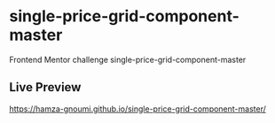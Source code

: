 # single-price-grid-component-master
Frontend Mentor challenge single-price-grid-component-master
## Live Preview
https://hamza-gnoumi.github.io/single-price-grid-component-master/
